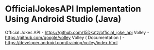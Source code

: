 # OfficialJokesAPI Implementation Using Android Studio (Java)

Official Jokes API - https://github.com/15Dkatz/official_joke_api
Volley - https://github.com/google/volley
Volley ( Documentation ) - https://developer.android.com/training/volley/index.html
